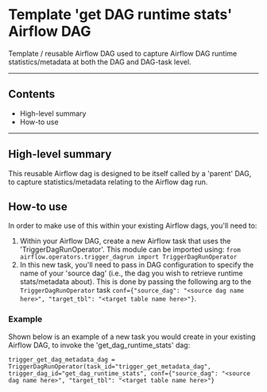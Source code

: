 # Template 'get DAG runtime stats' Airflow DAG

Template / reusable Airflow DAG used to capture Airflow DAG runtime statistics/metadata at both the DAG and DAG-task level.

---

## Contents

* High-level summary
* How-to use

---

## High-level summary

This reusable Airflow dag is designed to be itself called by a 'parent' DAG, to capture statistics/metadata relating to the Airflow dag run.

## How-to use

In order to make use of this within your existing Airflow dags, you'll need to:

1. Within your Airflow DAG, create a new Airflow task that uses the 'TriggerDagRunOperator'. This module can be imported using:
`from airflow.operators.trigger_dagrun import TriggerDagRunOperator`
2. In this new task, you'll need to pass in DAG configuration to specify the name of your 'source dag' (i.e., the dag you wish to retrieve runtime stats/metadata about). This is done by passing the following arg to the `TriggerDagRunOperator` task
`conf={"source_dag": "<source dag name here>", "target_tbl": "<target table name here>"}`.

### Example

Shown below is an example of a new task you would create in your existing Airflow DAG, to invoke the 'get_dag_runtime_stats' dag:

`trigger_get_dag_metadata_dag = TriggerDagRunOperator(task_id="trigger_get_metadata_dag", trigger_dag_id="get_dag_runtime_stats", conf={"source_dag": "<source dag name here>", "target_tbl": "<target table name here>"}`
